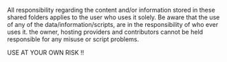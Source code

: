  All responsibility regarding the content and/or information stored in these shared folders applies to the user who uses it solely. 
 Be aware that the use of any of the data/information/scripts, are in the responsibility of who ever uses it. 
 the owner, hosting providers and contributors cannot be held responsible for any misuse or script problems.


USE AT YOUR OWN RISK !! 
